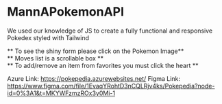# MannAPokemonAPI  

We used our knowledge of JS to create a fully functional and responsive Pokedex styled with Tailwind  
  
** To see the shiny form please click on the Pokemon Image**  
** Moves list is a scrollable box **  
** To add/remove an item from favorites you must click the heart **  
  
Azure Link: https://pokepedia.azurewebsites.net/
Figma Link: https://www.figma.com/file/1EvaqYRohtD3nCQLRjv4ks/Pokepedia?node-id=0%3A1&t=MKYWFzmzROx3y0Mi-1  
